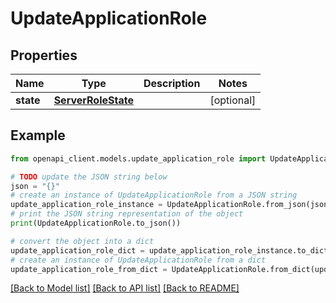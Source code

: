 # UpdateApplicationRole


## Properties

Name | Type | Description | Notes
------------ | ------------- | ------------- | -------------
**state** | [**ServerRoleState**](ServerRoleState.md) |  | [optional] 

## Example

```python
from openapi_client.models.update_application_role import UpdateApplicationRole

# TODO update the JSON string below
json = "{}"
# create an instance of UpdateApplicationRole from a JSON string
update_application_role_instance = UpdateApplicationRole.from_json(json)
# print the JSON string representation of the object
print(UpdateApplicationRole.to_json())

# convert the object into a dict
update_application_role_dict = update_application_role_instance.to_dict()
# create an instance of UpdateApplicationRole from a dict
update_application_role_from_dict = UpdateApplicationRole.from_dict(update_application_role_dict)
```
[[Back to Model list]](../README.md#documentation-for-models) [[Back to API list]](../README.md#documentation-for-api-endpoints) [[Back to README]](../README.md)


